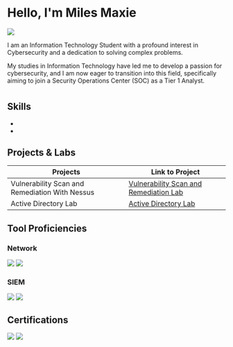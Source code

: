 # Hello, I'm Miles Maxie 
<a href="www.linkedin.com/in/miles-maxie-84b313299"><img src="https://img.shields.io/badge/-LinkedIn-0072b1?&style=for-the-badge&logo=linkedin&logoColor=white" /></a>


I am an Information Technology Student with a profound interest in Cybersecurity and a dedication to solving complex problems.

My studies in Information Technology have led me to develop a passion for cybersecurity, and I am now eager to transition into this field, specifically aiming to join a Security Operations Center (SOC) as a Tier 1 Analyst.
#
## Skills
- 
- 

## Projects & Labs


| Projects                                        | Link to Project         |
|-----------------------------------------------|----------------------------|
| Vulnerability Scan and Remediation With Nessus        | <a href="https://github.com/Myles0813/Vulnerability-Scan-and-Remediation/blob/main/README.md">Vulnerability Scan and Remediation Lab</a>|
| Active Directory Lab | <a href="https://github.com/Myles0813/Active-Directory-Lab">Active Directory Lab</a>|





## Tool Proficiencies


### Network
<div>
    <img src="https://img.shields.io/badge/-Wireshark-1679A7?&style=for-the-badge&logo=Wireshark&logoColor=white" />
    <img src="https://img.shields.io/badge/-Snort-FF5733?&style=for-the-badge&logo=Snort&logoColor=white" />

</div>


### SIEM
<div>
    <img src="https://img.shields.io/badge/-Microsoft_Sentinel-0078D4?&style=for-the-badge&logo=Microsoft&logoColor=white" />
    <img src="https://img.shields.io/badge/-Splunk-000000?&style=for-the-badge&logo=Splunk&logoColor=white" />
</div>

## Certifications

<div>
<img src="https://img.shields.io/badge/-Security%2B-FF0000?&style=for-the-badge&logo=CompTIA&logoColor=white" /> 
<img src="https://img.shields.io/badge/-Google%20IT%20Support%20Professional-blue?&style=for-the-badge&logo=google&logoColor=white" />
</div>


